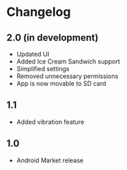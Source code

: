 Changelog
=========

2.0 (in development)
--------------------
* Updated UI
* Added Ice Cream Sandwich support
* Simplified settings
* Removed unnecessary permissions
* App is now movable to SD card

1.1
---
* Added vibration feature

1.0
---
* Android Market release
